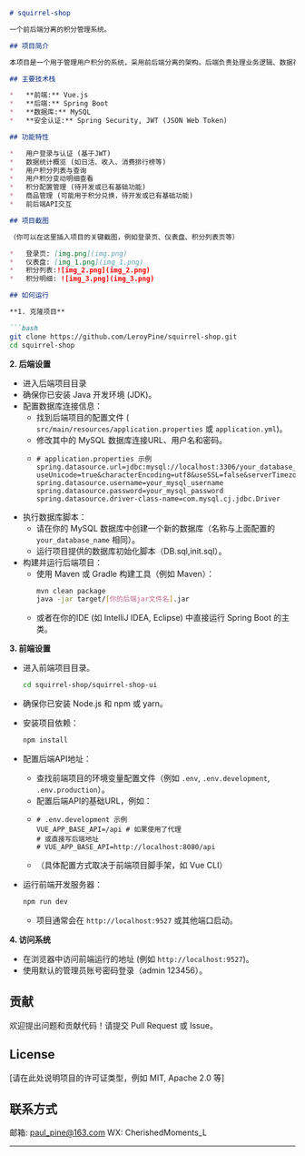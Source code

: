```markdown
# squirrel-shop

一个前后端分离的积分管理系统。

## 项目简介

本项目是一个用于管理用户积分的系统，采用前后端分离的架构。后端负责处理业务逻辑、数据存储和安全认证，前端提供用户友好的操作界面。主要功能包括用户积分的查询、管理、积分变动历史记录等。

## 主要技术栈

*   **前端:** Vue.js
*   **后端:** Spring Boot
*   **数据库:** MySQL
*   **安全认证:** Spring Security, JWT (JSON Web Token)

## 功能特性

*   用户登录与认证 (基于JWT)
*   数据统计概览 (如日活、收入、消费排行榜等)
*   用户积分列表与查询
*   用户积分变动明细查看
*   积分配置管理 (待开发或已有基础功能)
*   商品管理 (可能用于积分兑换，待开发或已有基础功能)
*   前后端API交互

## 项目截图

（你可以在这里插入项目的关键截图，例如登录页、仪表盘、积分列表页等）

*   登录页: [img.png](img.png)
*   仪表盘: [img_1.png](img_1.png)
*   积分列表:![img_2.png](img_2.png)
*   积分明细: ![img_3.png](img_3.png)

## 如何运行

**1. 克隆项目**

```bash
git clone https://github.com/LeroyPine/squirrel-shop.git
cd squirrel-shop
```

**2. 后端设置**

*   进入后端项目目录
*   确保你已安装 Java 开发环境 (JDK)。
*   配置数据库连接信息：
    *   找到后端项目的配置文件 ( `src/main/resources/application.properties` 或 `application.yml`)。
    *   修改其中的 MySQL 数据库连接URL、用户名和密码。
    *   ```properties
        # application.properties 示例
        spring.datasource.url=jdbc:mysql://localhost:3306/your_database_name?useUnicode=true&characterEncoding=utf8&useSSL=false&serverTimezone=Asia/Shanghai
        spring.datasource.username=your_mysql_username
        spring.datasource.password=your_mysql_password
        spring.datasource.driver-class-name=com.mysql.cj.jdbc.Driver
        ```
*   执行数据库脚本：
    *   请在你的 MySQL 数据库中创建一个新的数据库（名称与上面配置的 `your_database_name` 相同）。
    *   运行项目提供的数据库初始化脚本（DB.sql,init.sql）。
*   构建并运行后端项目：
    *   使用 Maven 或 Gradle 构建工具（例如 Maven）：
        ```bash
        mvn clean package
        java -jar target/[你的后端jar文件名].jar
        ```
    *   或者在你的IDE (如 IntelliJ IDEA, Eclipse) 中直接运行 Spring Boot 的主类。

**3. 前端设置**

*   进入前端项目目录。
    ```bash
    cd squirrel-shop/squirrel-shop-ui
    ```
    
*   确保你已安装 Node.js 和 npm 或 yarn。
*   安装项目依赖：
    ```bash
    npm install
    ```
*   配置后端API地址：
    *   查找前端项目的环境变量配置文件（例如 `.env`, `.env.development`, `.env.production`）。
    *   配置后端API的基础URL，例如：
    *   ```env
        # .env.development 示例
        VUE_APP_BASE_API=/api # 如果使用了代理
        # 或直接写后端地址
        # VUE_APP_BASE_API=http://localhost:8080/api
        ```
    *   （具体配置方式取决于前端项目脚手架，如 Vue CLI）
*   运行前端开发服务器：
    ```bash
    npm run dev
    ```
    *   项目通常会在 `http://localhost:9527` 或其他端口启动。

**4. 访问系统**

*   在浏览器中访问前端运行的地址 (例如 `http://localhost:9527`)。
*   使用默认的管理员账号密码登录（admin 123456）。

## 贡献

欢迎提出问题和贡献代码！请提交 Pull Request 或 Issue。

## License

[请在此处说明项目的许可证类型，例如 MIT, Apache 2.0 等]

## 联系方式

邮箱: paul_pine@163.com
WX: CherishedMoments_L

---
```